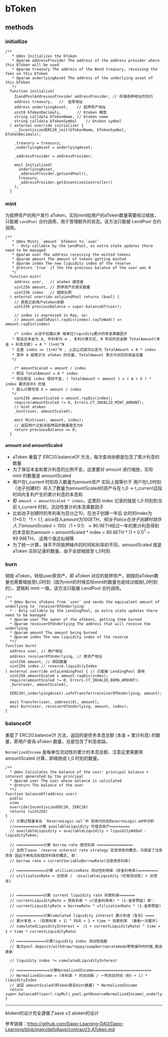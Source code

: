 # bToken

## methods

### initiallize

```solidity
/**
   * @dev Initializes the bToken
   * @param addressProvider The address of the address provider where this bToken will be used
   * @param treasury The address of the Bend treasury, receiving the fees on this bToken
   * @param underlyingAsset The address of the underlying asset of this bToken
   */
  function initialize(
    ILendPoolAddressesProvider addressProvider, // 存储各种地址的合约
    address treasury,   //  金库地址
    address underlyingAsset,    // 抵押资产地址
    uint8 bTokenDecimals,       // btoken 精度
    string calldata bTokenName, // btoken name
    string calldata bTokenSymbol    // btoken symbol
  ) external override initializer {
    __IncentivizedERC20_init(bTokenName, bTokenSymbol, bTokenDecimals);

    _treasury = treasury;
    _underlyingAsset = underlyingAsset;

    _addressProvider = addressProvider;

    emit Initialized(
      underlyingAsset,
      _addressProvider.getLendPool(),
      treasury,
      _addressProvider.getIncentivesController()
    );
  }
```

### mint

为抵押资产的用户发行 aToken，实际mint给用户的aToken数量需要经过缩放，只能被 `LendPool` 合约调用，用于管理额外的状态。该方法只能被 LendPool 合约调用。

```solidity
/**
   * @dev Mints `amount` bTokens to `user`
   * - Only callable by the LendPool, as extra state updates there need to be managed
   * @param user The address receiving the minted tokens
   * @param amount The amount of tokens getting minted
   * @param index The new liquidity index of the reserve
   * @return `true` if the the previous balance of the user was 0
   */
  function mint(
    address user,   // atoken 接受者
    uint256 amount, // 质押资产的真实数量
    uint256 index   // 缩放比例
  ) external override onlyLendPool returns (bool) {
    // 获取之前用户atoken余额
    uint256 previousBalance = super.balanceOf(user);

    // index is expressed in Ray, so:
    // amount.wadToRay().rayDiv(index).rayToWad() => amount.rayDiv(index)

    /* index 从池子创建以来 每单位liquidity累计的本息乘数因子
   * 假设总本金为 A, 年利率为 m , 复利计算方式, N 年后的总金额 TotalAmount(本金 + 利息总额) = A * (1+m)^N   
   * 这里 index => (1+m)^N , 上述公式就可以变为 TotalAmount = A * index
   * 其中 A 就表示为 aToken 的总量, TotalAmount 表示为对应的收益总量
   */

    /* amountScaled = amount / index
   * 假设 TotalAmount = A * index 
   * 现在假设 index 保持不变, ( TotalAmount + amount ) = ( A + X ) * index 要求其中X 的值  
   * 那么计算可得 X = amount / index
   */
    uint256 amountScaled = amount.rayDiv(index);
    require(amountScaled != 0, Errors.CT_INVALID_MINT_AMOUNT);
    // mint atoken
    _mint(user, amountScaled);

    emit Mint(user, amount, index);
    // 返回用户之前该抵押品的数量是否为0
    return previousBalance == 0;
  }
```

#### amount and amountScaled

- aToken 重载了 ERC20.balanceOf 方法，每次查询余额是包含了累计利息的数量
- 为了保证本金和累计利息的比例不变，这里要对 amount 进行缩放，实际 mint 的数量是 amountScaled
- 用户在t_current 时刻存入数量为amount资产 实际上就等价于 用户在t_0时刻（池子创建时）存入了数量为amountScaled的资产与在 t_0 -> t_current这段时间内复利产生的累计利息的本息和
- 即 `amount = amountScaled * index`，这里的 index 记录的就是 t_0 时刻到当前 t_current 时刻，流动性累计的本息乘数因子
- 比如池子创建时的年利率为百分之10，在池子创建一年后 此时的index为 (1+0.1）^1 = 1.1, alice存入amount为100$ETH，相当于alice在池子创建时就存入了amountScaled = 100 /（1+0.1）≈ 90.9$ETH经过一年的累计利息得到的本息和为amount = amountScaled * index = 90.9$ETH * (1+0.1)^1 = 99.99$ETH。 这两个值近似相等
- 为了统一计算，抹平不同抵押操作的时间和利率的不同，amountScaled 就是 aToken 实际记录的数量，由于全部缩放至 t_0时刻

### burn

销毁 aToken，转给user原资产，即 aToken 对应的抵押资产，销毁的aToken数量也需要缩放至t_0时刻（因为mint的时候实际mint的数量也是经过缩放t_0时刻的）。逻辑和 mint 一致。该方法只能被 LendPool 合约调用。

```solidity
/**
  * @dev Burns aTokens from `user` and sends the equivalent amount of underlying to `receiverOfUnderlying`
  * - Only callable by the LendingPool, as extra state updates there need to be managed
  * @param user The owner of the aTokens, getting them burned
  * @param receiverOfUnderlying The address that will receive the underlying
  * @param amount The amount being burned
  * @param index The new liquidity index of the reserve
  **/
function burn(
  address user, // 用户地址
  address receiverOfUnderlying, // 原资产地址
  uint256 amount, // 赎回数量
  uint256 index // reserve.liquidityIndex
) external override onlyLendingPool { // 只能被 LendingPool 调用
  uint256 amountScaled = amount.rayDiv(index);
  require(amountScaled != 0, Errors.CT_INVALID_BURN_AMOUNT);
  _burn(user, amountScaled);

  IERC20(_underlyingAsset).safeTransfer(receiverOfUnderlying, amount);

  emit Transfer(user, address(0), amount);
  emit Burn(user, receiverOfUnderlying, amount, index);
}
```

### balanceOf

重载了 ERC20.balanceOf 方法，返回的是债务本息总额 (本金 + 累计利息) 的数量，即用户查询 aToken 数量，总是包含了利息收益。

`NormalizedIncome` 是每单位流动性的累计的本息总额，注意这里需要用 amountScaled 计算，即缩放成 t_0 时刻的数量。

```solidity
/**
  * @dev Calculates the balance of the user: principal balance + interest generated by the principal
  * @param user The user whose balance is calculated
  * @return The balance of the user
  **/
function balanceOf(address user)
  public
  view
  override(IncentivizedERC20, IERC20)
  returns (uint256)
{
  // 计算过程基本在 `ReserveLogic.sol`中 具体代码在ReserveLogic.md中分析
  //===========计算 availableLiquidity 可借贷资产=========
  // availableLiquidity = availableLiquidity + liquidityAdded - liquidityTaken;

  // ============计算 borrow rate 借贷利率 ================
  // 去除了aave `reserve interest rate strategy`定息债务的概念，只保留了活息债务 因此不再有加权借贷利率的概念, 即：
  // borrow rate = currentVariableBorrowRate(活息债务利率)

  // =============计算 utilizationRate 流动性利用率（资金利用率)=========
  // utilizationRate = 总债务 / （availableLiquidity（可用流动性) + 总债务)


  // ============计算 current liquidity rate 存款利率=======
  // currentLiquidityRate = 债务利率 * u(资金利用率) * (1-金库预留) 即： 
  // currentLiquidityRate = borrowRate * utilizationRate * (1-金库预留)

  // ============计算cumulated liquidity interest 累计利息（复利）====
  // 累计本息 = （存款利率 + 1）^ 时间 ≈ 1 + time * 存款利率 （泰勒一次展开)
  // cumulatedLiquidityInterest = （1 + currentLiquidityRate）^ time = 1 + time * currentLiquidityRate）

  // =============计算liquidity index 流动性指数
  // 每次pool deposit/withdraw/repay/swapborrowratemode等等操作的时候,都会更新

  // liquidity index *= cumulatedLiquidityInterest

  // ===============计算NormalizedIncome==========================
  // NormalizedIncome = (年利率 * 时间间隔 / 一年的总时间（秒）+ 1) * liquidityIndex
  // 返回 amountScaled(BToken真实mint数量) * NormalizedIncome
  return super.balanceOf(user).rayMul(_pool.getReserveNormalizedIncome(_underlyingAsset));
}
```

---

btoken的设计完全遵循了aave v2 atoken的设计

参考链接：https://github.com/Dapp-Learning-DAO/Dapp-Learning/blob/main/defi/Aave/contract/3-AToken.md